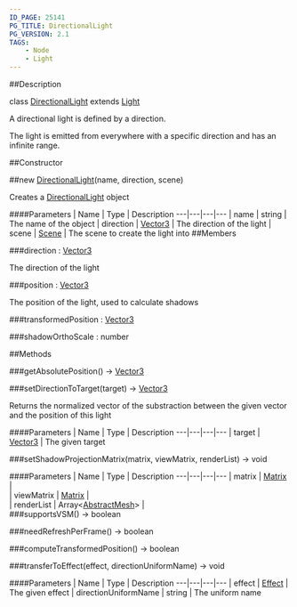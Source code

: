```yaml
---
ID_PAGE: 25141
PG_TITLE: DirectionalLight
PG_VERSION: 2.1
TAGS:
    - Node
    - Light
---
```

##Description

class [DirectionalLight](/classes/2.2/DirectionalLight) extends [Light](/classes/2.2/Light)

A directional light is defined by a direction.

The light is emitted from everywhere with a specific direction and has an infinite range.

##Constructor

##new [DirectionalLight](/classes/2.2/DirectionalLight)(name, direction, scene)

Creates a [DirectionalLight](/classes/2.2/DirectionalLight) object

####Parameters
 | Name | Type | Description
---|---|---|---
 | name | string |  The name of the object
 | direction | [Vector3](/classes/2.2/Vector3) |  The direction of the light
 | scene | [Scene](/classes/2.2/Scene) |  The scene to create the light into
##Members

###direction : [Vector3](/classes/2.2/Vector3)

The direction of the light

###position : [Vector3](/classes/2.2/Vector3)

The position of the light, used to calculate shadows

###transformedPosition : [Vector3](/classes/2.2/Vector3)



###shadowOrthoScale : number



##Methods

###getAbsolutePosition() &rarr; [Vector3](/classes/2.2/Vector3)


###setDirectionToTarget(target) &rarr; [Vector3](/classes/2.2/Vector3)

Returns the normalized vector of the substraction between the given vector and the position of this light

####Parameters
 | Name | Type | Description
---|---|---|---
 | target | [Vector3](/classes/2.2/Vector3) |  The given target

###setShadowProjectionMatrix(matrix, viewMatrix, renderList) &rarr; void



####Parameters
 | Name | Type | Description
---|---|---|---
 | matrix | [Matrix](/classes/2.2/Matrix) |  
 | viewMatrix | [Matrix](/classes/2.2/Matrix) |  
 | renderList | Array&lt;[AbstractMesh](/classes/2.2/AbstractMesh)&gt; |  
###supportsVSM() &rarr; boolean


###needRefreshPerFrame() &rarr; boolean


###computeTransformedPosition() &rarr; boolean


###transferToEffect(effect, directionUniformName) &rarr; void



####Parameters
 | Name | Type | Description
---|---|---|---
 | effect | [Effect](/classes/2.2/Effect) |  The given effect
 | directionUniformName | string |  The uniform name
